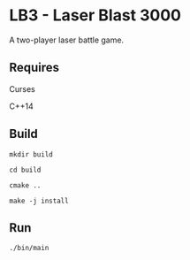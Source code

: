 # LB3 - Laser Blast 3000

A two-player laser battle game.
## Requires

Curses

C++14
## Build

`mkdir build`

`cd build `

`cmake ..`

`make -j install`

## Run

`./bin/main`

